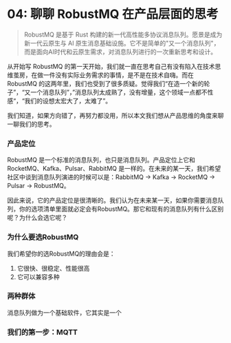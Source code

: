 # 04: 聊聊 RobustMQ 在产品层面的思考

> RobustMQ 是基于 Rust 构建的新一代高性能多协议消息队列。愿景是成为新一代云原生与 AI 原生消息基础设施。它不是简单的"又一个消息队列"，而是面向AI时代和云原生需求，对消息队列进行的一次重新思考和设计。

从开始写 RobustMQ 的第一天开始，我们就一直在思考自己有没有陷入在技术思维茧房，在做一件没有实际业务需求的事情，是不是在技术自嗨。而在 RobustMQ 的这两年里，我们也受到了很多质疑。觉得我们“在造一个新的轮子”，“又一个消息队列”，”消息队列太成熟了，没有增量，这个领域一点都不性感“，“我们的设想太宏大了，太难了”。

我们知道，如果方向错了，再努力都没用，所以本文我们想从产品思维的角度来聊一聊我们的思考。

### 产品定位

RobustMQ 是一个标准的消息队列，也只是消息队列。产品定位上它和RocketMQ、Kafka、Pulsar、RabbitMQ 是一样的。在未来的某一天，我们希望社区中谈到消息队列演进的时候可以是：RabbitMQ -> Kafka -> RocketMQ -> Pulsar -> RobustMQ。

因此来说，它的产品定位是很清晰的。我们认为在未来某一天，如果你需要消息队列，你的选项清单里面就必定会有RobustMQ。那它和现有的消息队列有什么区别呢？为什么会选它呢？

### 为什么要选RobustMQ
我们希望你的选RobustMQ的理由会是：
1. 它很快、很稳定、性能很高
2. 它可以兼容多种

### 两种群体
消息队列做为一个基础软件，它其实是一个

### 我们的第一步：MQTT

